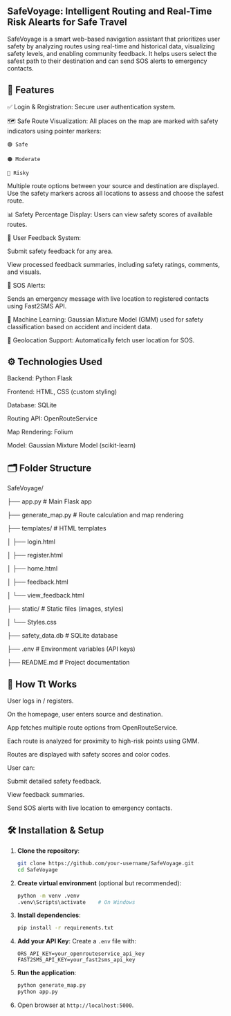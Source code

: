 
## SafeVoyage: Intelligent Routing and Real-Time Risk Alearts for Safe Travel

SafeVoyage is a smart web-based navigation assistant that prioritizes user safety by analyzing routes using real-time and historical data, visualizing safety levels, and enabling community feedback. It helps users select the safest path to their destination and can send SOS alerts to emergency contacts.

## 📌 Features
✅ Login & Registration: Secure user authentication system.

🗺️ Safe Route Visualization: All places on the map are marked with safety indicators using pointer markers:

    🟢 Safe
    
    🟠 Moderate
    
    🔴 Risky

Multiple route options between your source and destination are displayed. Use the safety markers across all locations to assess and choose the safest route.

📊 Safety Percentage Display: Users can view safety scores of available routes.

📝 User Feedback System:

Submit safety feedback for any area.

View processed feedback summaries, including safety ratings, comments, and visuals.

🚨 SOS Alerts:

Sends an emergency message with live location to registered contacts using Fast2SMS API.

🧠 Machine Learning: Gaussian Mixture Model (GMM) used for safety classification based on accident and incident data.

📍 Geolocation Support: Automatically fetch user location for SOS.


## ⚙️ Technologies Used

Backend: Python Flask

Frontend: HTML, CSS (custom styling)

Database: SQLite

Routing API: OpenRouteService

Map Rendering: Folium

Model: Gaussian Mixture Model (scikit-learn)


## 🗂️ Folder Structure

SafeVoyage/

├── app.py                  # Main Flask app

├── generate_map.py         # Route calculation and map rendering

├── templates/              # HTML templates

│   ├── login.html

│   ├── register.html

│   ├── home.html

│   ├── feedback.html

│   └── view_feedback.html

├── static/                 # Static files (images, styles)

│   └── Styles.css

├── safety_data.db          # SQLite database

├── .env                    # Environment variables (API keys)

├── README.md               # Project documentation


## 🚀 How Tt Works

User logs in / registers.

On the homepage, user enters source and destination.

App fetches multiple route options from OpenRouteService.

Each route is analyzed for proximity to high-risk points using GMM.

Routes are displayed with safety scores and color codes.

User can:

Submit detailed safety feedback.

View feedback summaries.

Send SOS alerts with live location to emergency contacts.

## 🛠️ Installation & Setup

1. **Clone the repository**:
   ```bash
   git clone https://github.com/your-username/SafeVoyage.git
   cd SafeVoyage
   ```

2. **Create virtual environment** (optional but recommended):
   ```bash
   python -m venv .venv
   .venv\Scripts\activate    # On Windows
   ```

3. **Install dependencies**:
   ```bash
   pip install -r requirements.txt
   ```

4. **Add your API Key**:
   Create a `.env` file with:
   ```
   ORS_API_KEY=your_openrouteservice_api_key
   FAST2SMS_API_KEY=your_fast2sms_api_key
   ```

5. **Run the application**:
   ```bash
   python generate_map.py
   python app.py
   ```

6. Open browser at `http://localhost:5000`.
